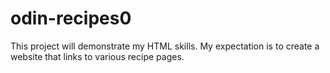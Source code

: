 # odin-recipes0
This project will demonstrate my HTML skills. My expectation is to create a website that links to various recipe pages.